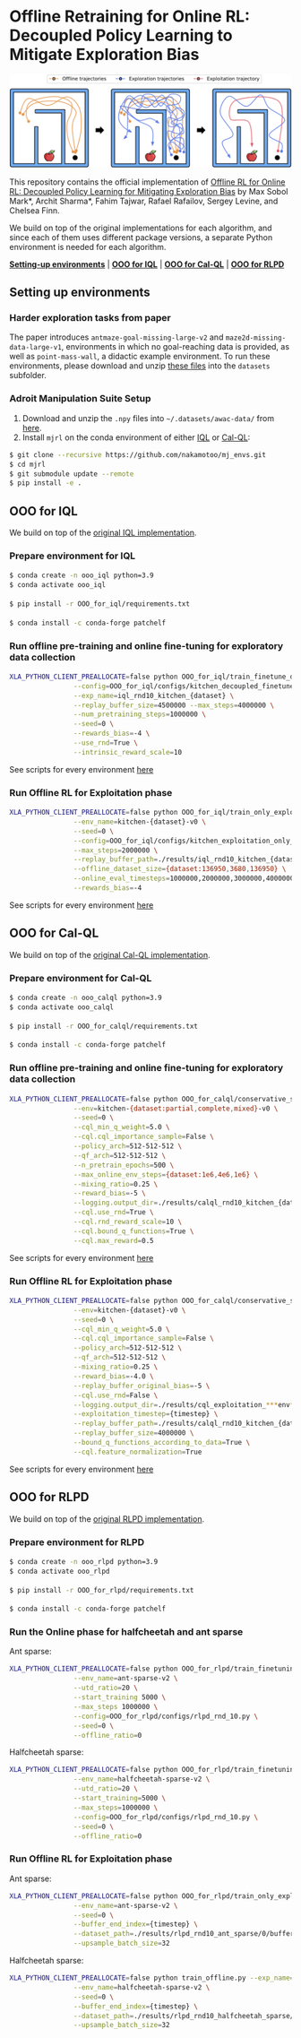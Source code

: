 # Offline Retraining for Online RL: Decoupled Policy Learning to Mitigate Exploration Bias
<p align="center">
<img src="figures/Figure_1.png">
</p>

This repository contains the official implementation of [Offline RL for Online RL: Decoupled Policy Learning for Mitigating Exploration Bias](https://google.com) by Max Sobol Mark*, Archit Sharma*, Fahim Tajwar, Rafael Rafailov, Sergey Levine, and Chelsea Finn.

We build on top of the original implementations for each algorithm, and since each of them uses different package versions, a separate Python environment is needed for each algorithm.

[**Setting-up environments**](#setting-up-environments)
| [**OOO for IQL**](#ooo-for-iql)
| [**OOO for Cal-QL**](#ooo-for-cal-ql)
| [**OOO for RLPD**](#ooo-for-rlpd)



## Setting up environments

### Harder exploration tasks from paper
The paper introduces `antmaze-goal-missing-large-v2` and `maze2d-missing-data-large-v1`, environments in which no goal-reaching data is provided, as well as `point-mass-wall`, a didactic example environment. To run these environments, please download and unzip [these files](https://drive.google.com/file/d/1ADrjE5ZC9r0UzS-vLakq1Xtz9XEWRBPn/view?usp=sharing) into the `datasets` subfolder.

### Adroit Manipulation Suite Setup

1. Download and unzip the `.npy` files into `~/.datasets/awac-data/` from [here](https://drive.google.com/file/d/1SsVaQKZnY5UkuR78WrInp9XxTdKHbF0x/view).
2. Install `mjrl` on the conda environment of either [IQL](#prepare-environment-for-iql) or [Cal-QL](#prepare-environment-for-cal-ql):
```bash
$ git clone --recursive https://github.com/nakamotoo/mj_envs.git
$ cd mjrl
$ git submodule update --remote
$ pip install -e .
```


## OOO for IQL

We build on top of the [original IQL implementation](https://github.com/ikostrikov/implicit_q_learning). 

### Prepare environment for IQL

```bash
$ conda create -n ooo_iql python=3.9
$ conda activate ooo_iql

$ pip install -r OOO_for_iql/requirements.txt

$ conda install -c conda-forge patchelf
```

### Run offline pre-training and online fine-tuning for exploratory data collection

```bash
XLA_PYTHON_CLIENT_PREALLOCATE=false python OOO_for_iql/train_finetune_decoupled.py --env_name=kitchen-{dataset:partial,complete,mixed}-v0 \
                --config=OOO_for_iql/configs/kitchen_decoupled_finetune_config.py \
                --exp_name=iql_rnd10_kitchen_{dataset} \
                --replay_buffer_size=4500000 --max_steps=4000000 \
                --num_pretraining_steps=1000000 \
                --seed=0 \
                --rewards_bias=-4 \
                --use_rnd=True \
                --intrinsic_reward_scale=10
```
See scripts for every environment [here](ooo_for_iql_scripts.md)

### Run Offline RL for Exploitation phase

```bash
XLA_PYTHON_CLIENT_PREALLOCATE=false python OOO_for_iql/train_only_exploitation.py --exp_name=iql_rnd10_exploitation_kitchen_{dataset:partial,complete,mixed} \
                --env_name=kitchen-{dataset}-v0 \
                --seed=0 \
                --config=OOO_for_iql/configs/kitchen_exploitation_only_upsampling_config.py \
                --max_steps=2000000 \
                --replay_buffer_path=./results/iql_rnd10_kitchen_{dataset}/0/replay_buffer.npz \
                --offline_dataset_size={dataset:136950,3680,136950} \
                --online_eval_timesteps=1000000,2000000,3000000,4000000 \
                --rewards_bias=-4
```
See scripts for every environment [here](ooo_for_iql_scripts.md)

## OOO for Cal-QL

We build on top of the [original Cal-QL implementation](https://github.com/nakamotoo/Cal-QL). 

### Prepare environment for Cal-QL

```bash
$ conda create -n ooo_calql python=3.9
$ conda activate ooo_calql

$ pip install -r OOO_for_calql/requirements.txt

$ conda install -c conda-forge patchelf
```

### Run offline pre-training and online fine-tuning for exploratory data collection

```bash
XLA_PYTHON_CLIENT_PREALLOCATE=false python OOO_for_calql/conservative_sac_main.py --exp_name=calql_rnd10_kitchen_{dataset} \
                --env=kitchen-{dataset:partial,complete,mixed}-v0 \
                --seed=0 \
                --cql_min_q_weight=5.0 \
                --cql.cql_importance_sample=False \
                --policy_arch=512-512-512 \
                --qf_arch=512-512-512 \
                --n_pretrain_epochs=500 \
                --max_online_env_steps={dataset:1e6,4e6,1e6} \
                --mixing_ratio=0.25 \
                --reward_bias=-5 \
                --logging.output_dir=./results/calql_rnd10_kitchen_{dataset}/seed_0/ \
                --cql.use_rnd=True \
                --cql.rnd_reward_scale=10 \
                --cql.bound_q_functions=True \
                --cql.max_reward=0.5
```
See scripts for every environment [here](ooo_for_calql_scripts.md)

### Run Offline RL for Exploitation phase

```bash
XLA_PYTHON_CLIENT_PREALLOCATE=false python OOO_for_calql/conservative_sac_exploitation.py --exp_name=cql_exploitation_kitchen_{dataset:partial,complete,mixed}_timestep_{timestep:100000,250000,500000,1000000,2000000,3000000,4000000} \
                --env=kitchen-{dataset}-v0 \
                --seed=0 \
                --cql_min_q_weight=5.0 \
                --cql.cql_importance_sample=False \
                --policy_arch=512-512-512 \
                --qf_arch=512-512-512 \
                --mixing_ratio=0.25 \
                --reward_bias=-4.0 \
                --replay_buffer_original_bias=-5 \
                --cql.use_rnd=False \
                --logging.output_dir=./results/cql_exploitation_***env***/timestep_{timestep}/seed_0 \
                --exploitation_timestep={timestep} \
                --replay_buffer_path=./results/calql_rnd10_kitchen_{dataset}/seed_0/replay_buffer.npz \
                --replay_buffer_size=4000000 \
                --bound_q_functions_according_to_data=True \
                --cql.feature_normalization=True
```
See scripts for every environment [here](ooo_for_calql_scripts.md)



## OOO for RLPD

We build on top of the [original RLPD implementation](https://github.com/ikostrikov/rlpd). 

### Prepare environment for RLPD

```bash
$ conda create -n ooo_rlpd python=3.9
$ conda activate ooo_rlpd

$ pip install -r OOO_for_rlpd/requirements.txt

$ conda install -c conda-forge patchelf
```

### Run the Online phase for halfcheetah and ant sparse

Ant sparse:

```bash
XLA_PYTHON_CLIENT_PREALLOCATE=false python OOO_for_rlpd/train_finetuning_decoupled.py --exp_name=rlpd_rnd10_ant_sparse \
                --env_name=ant-sparse-v2 \
                --utd_ratio=20 \
                --start_training 5000 \
                --max_steps 1000000 \
                --config=OOO_for_rlpd/configs/rlpd_rnd_10.py \
                --seed=0 \
                --offline_ratio=0
```

Halfcheetah sparse:

```bash
XLA_PYTHON_CLIENT_PREALLOCATE=false python OOO_for_rlpd/train_finetuning_decoupled.py --exp_name=rlpd_rnd10_halfcheetah_sparse \
                --env_name=halfcheetah-sparse-v2 \
                --utd_ratio=20 \
                --start_training=5000 \
                --max_steps=1000000 \
                --config=OOO_for_rlpd/configs/rlpd_rnd_10.py \
                --seed=0 \
                --offline_ratio=0
```


### Run Offline RL for Exploitation phase

Ant sparse:

```bash
XLA_PYTHON_CLIENT_PREALLOCATE=false python OOO_for_rlpd/train_only_exploitation.py --exp_name=rlpd_exploitation_ant_sparse_from_rnd10_timestep_{timestep:250000,500000,750000,1000000} \
                --env_name=ant-sparse-v2 \
                --seed=0 \
                --buffer_end_index={timestep} \
                --dataset_path=./results/rlpd_rnd10_ant_sparse/0/buffers/buffer \
                --upsample_batch_size=32
```

Halfcheetah sparse:

```bash
XLA_PYTHON_CLIENT_PREALLOCATE=false python train_offline.py --exp_name=rlpd_exploitation_halfcheetah_sparse_from_rnd10_timestep_{timestep:250000,500000,750000,1000000} \
                --env_name=halfcheetah-sparse-v2 \
                --seed=0 \
                --buffer_end_index={timestep} \
                --dataset_path=./results/rlpd_rnd10_halfcheetah_sparse/0/buffers/buffer \
                --upsample_batch_size=32
```


